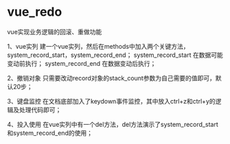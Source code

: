 # vue_redo
vue实现业务逻辑的回滚、重做功能

1、vue实列
建一个vue实列，然后在methods中加入两个关键方法，system_record_start，system_record_end；
system_record_start 在数据可能变动前执行；
system_record_end 在数据变动后执行；

2、撤销对象
只需要改动record对象的stack_count参数为自己需要的值即可，默认20步；

3、键盘监控
在文档底部加入了keydown事件监控，其中放入ctrl+z和ctrl+y的逻辑及处理代码即可；

4、投入使用
在vue实列中有一个del方法，del方法演示了system_record_start和system_record_end的使用；
